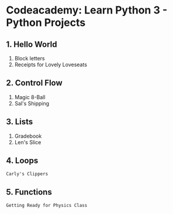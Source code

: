 # Codeacademy: Learn Python 3 - Python Projects

## 1. Hello World

1. Block letters
2. Receipts for Lovely Loveseats

## 2. Control Flow

1. Magic 8-Ball
2. Sal's Shipping

## 3. Lists

1. Gradebook 
2. Len's Slice

## 4. Loops 
    Carly's Clippers

## 5. Functions
    Getting Ready for Physics Class
